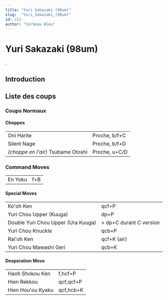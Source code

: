 ```yaml
---
title: "Yuri Sakazaki (98um)"
slug:  "Yuri_Sakazaki_(98um)"
id: 212
author: "Corbeau Bleu"
---
```


# Yuri Sakazaki (98um)

.

## Introduction

## Liste des coups

### Coups Normaux

#### Choppes

|                                    |               |
|------------------------------------|---------------|
| Oni Harite                         | Proche, b/f+C |
| Silent Nage                        | Proche, b/f+D |
| *(choppe en l'air)* Tsubame Otoshi | Proche, u+C/D |

### Command Moves

|         |     |
|---------|-----|
| En Yoku | f+B |

#### Special Moves

|                                    |                          |
|------------------------------------|--------------------------|
| Ko'oh Ken                          | qcf+P                    |
| Yuri Chou Upper (Kuuga)            | dp+P                     |
| Double Yuri Chou Upper (Ura Kuuga) | \> dp+C durant C version |
| Yuri Chou Knuckle                  | qcb+P                    |
| Rai'oh Ken                         | qcf+K (air)              |
| Yuri Chou Mawashi Geri             | qcb+K                    |

#### Desperation Move

|                   |           |
|-------------------|-----------|
| Haoh Shokou Ken   | f,hcf+P   |
| Hien Rekkou       | qcf,qcf+P |
| Hien Hou'ou Kyaku | qcf,hcb+K |
